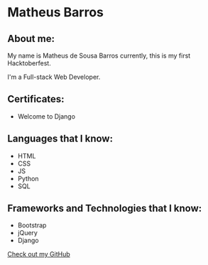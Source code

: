 # Matheus Barros

## About me:

My name is Matheus de Sousa Barros currently, this is my first Hacktoberfest.

I'm a Full-stack Web Developer.

## Certificates:
- Welcome to Django

## Languages that I know:

- HTML
- CSS
- JS
- Python
- SQL

## Frameworks and Technologies that I know:

- Bootstrap
- jQuery
- Django



[Check out my GitHub](https://github.com/bmatheus91 )
